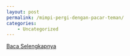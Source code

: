```yaml
---
layout: post
permalink: /mimpi-pergi-dengan-pacar-teman/
categories:
    - Uncategorized
---
```


[Baca Selengkapnya](/10)